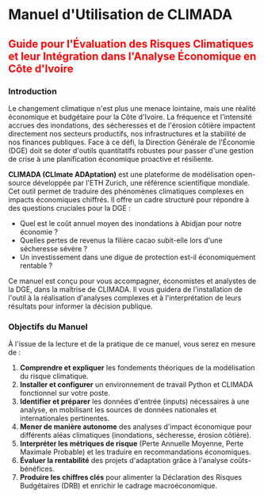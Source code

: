 # **Manuel d'Utilisation de CLIMADA**

## <span style="color:red;">**Guide pour l'Évaluation des Risques Climatiques et leur Intégration dans l'Analyse Économique en Côte d'Ivoire**</span>

### **Introduction**

Le changement climatique n'est plus une menace lointaine, mais une réalité économique et budgétaire pour la Côte d'Ivoire. La fréquence et l'intensité accrues des inondations, des sécheresses et de l'érosion côtière impactent directement nos secteurs productifs, nos infrastructures et la stabilité de nos finances publiques. Face à ce défi, la Direction Générale de l'Économie (DGE) doit se doter d'outils quantitatifs robustes pour passer d'une gestion de crise à une planification économique proactive et résiliente.

**CLIMADA (CLImate ADAptation)** est une plateforme de modélisation open-source développée par l'ETH Zurich, une référence scientifique mondiale. Cet outil permet de traduire des phénomènes climatiques complexes en impacts économiques chiffrés. Il offre un cadre structuré pour répondre à des questions cruciales pour la DGE :

- Quel est le coût annuel moyen des inondations à Abidjan pour notre économie ?
- Quelles pertes de revenus la filière cacao subit-elle lors d'une sécheresse sévère ?
- Un investissement dans une digue de protection est-il économiquement rentable ?

Ce manuel est conçu pour vous accompagner, économistes et analystes de la DGE, dans la maîtrise de CLIMADA. Il vous guidera de l'installation de l'outil à la réalisation d'analyses complexes et à l'interprétation de leurs résultats pour informer la décision publique.

### **Objectifs du Manuel**

À l'issue de la lecture et de la pratique de ce manuel, vous serez en mesure de :

1. **Comprendre et expliquer** les fondements théoriques de la modélisation du risque climatique.
2. **Installer et configurer** un environnement de travail Python et CLIMADA fonctionnel sur votre poste.
3. **Identifier et préparer** les données d'entrée (inputs) nécessaires à une analyse, en mobilisant les sources de données nationales et internationales pertinentes.
4. **Mener de manière autonome** des analyses d'impact économique pour différents aléas climatiques (inondations, sécheresse, érosion côtière).
5. **Interpréter les métriques de risque** (Perte Annuelle Moyenne, Perte Maximale Probable) et les traduire en recommandations économiques.
6. **Évaluer la rentabilité** des projets d'adaptation grâce à l'analyse coûts-bénéfices.
7. **Produire les chiffres clés** pour alimenter la Déclaration des Risques Budgétaires (DRB) et enrichir le cadrage macroéconomique.
